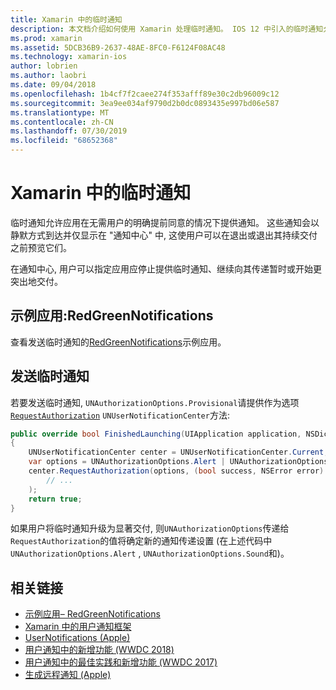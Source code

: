 ```yaml
---
title: Xamarin 中的临时通知
description: 本文档介绍如何使用 Xamarin 处理临时通知。 IOS 12 中引入的临时通知允许应用程序在没有显式用户权限的情况下发送静默通知。
ms.prod: xamarin
ms.assetid: 5DCB36B9-2637-48AE-8FC0-F6124F08AC48
ms.technology: xamarin-ios
author: lobrien
ms.author: laobri
ms.date: 09/04/2018
ms.openlocfilehash: 1b4cf7f2caee274f353afff89e30c2db96009c12
ms.sourcegitcommit: 3ea9ee034af9790d2b0dc0893435e997bd06e587
ms.translationtype: MT
ms.contentlocale: zh-CN
ms.lasthandoff: 07/30/2019
ms.locfileid: "68652368"
---
```

# <a name="provisional-notifications-in-xamarinios"></a>Xamarin 中的临时通知

临时通知允许应用在无需用户的明确提前同意的情况下提供通知。 这些通知会以静默方式到达并仅显示在 "通知中心" 中, 这使用户可以在退出或退出其持续交付之前预览它们。

在通知中心, 用户可以指定应用应停止提供临时通知、继续向其传递暂时或开始更突出地交付。

## <a name="sample-app-redgreennotifications"></a>示例应用:RedGreenNotifications

查看发送临时通知的[RedGreenNotifications](https://docs.microsoft.com/samples/xamarin/ios-samples/ios12-redgreennotifications)示例应用。

## <a name="sending-provisional-notifications"></a>发送临时通知

若要发送临时通知, `UNAuthorizationOptions.Provisional`请提供作为选项[`RequestAuthorization`](xref:UserNotifications.UNUserNotificationCenter.RequestAuthorization*)
`UNUserNotificationCenter`方法:

```csharp
public override bool FinishedLaunching(UIApplication application, NSDictionary launchOptions)
{
    UNUserNotificationCenter center = UNUserNotificationCenter.Current;
    var options = UNAuthorizationOptions.Alert | UNAuthorizationOptions.Sound | UNAuthorizationOptions.Provisional;
    center.RequestAuthorization(options, (bool success, NSError error) => {
        // ...
    );
    return true;
}
```

如果用户将临时通知升级为显著交付, 则`UNAuthorizationOptions`传递给`RequestAuthorization`的值将确定新的通知传递设置 (在上述代码中`UNAuthorizationOptions.Alert` , `UNAuthorizationOptions.Sound`和)。

## <a name="related-links"></a>相关链接

- [示例应用– RedGreenNotifications](https://docs.microsoft.com/samples/xamarin/ios-samples/ios12-redgreennotifications)
- [Xamarin 中的用户通知框架](~/ios/platform/user-notifications/index.md)
- [UserNotifications (Apple)](https://developer.apple.com/documentation/usernotifications?language=objc)
- [用户通知中的新增功能 (WWDC 2018)](https://developer.apple.com/videos/play/wwdc2018/710/)
- [用户通知中的最佳实践和新增功能 (WWDC 2017)](https://developer.apple.com/videos/play/wwdc2017/708/)
- [生成远程通知 (Apple)](https://developer.apple.com/documentation/usernotifications/setting_up_a_remote_notification_server/generating_a_remote_notification)
